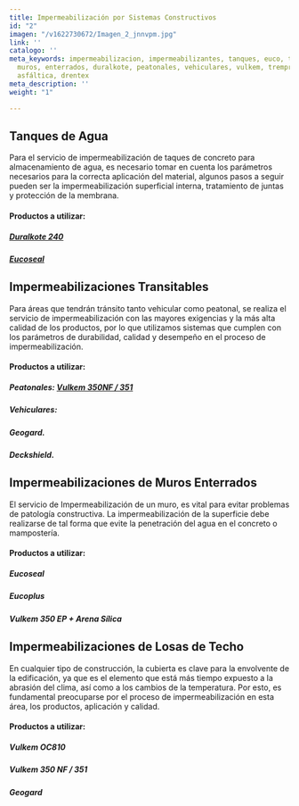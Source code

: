 ```yaml
---
title: Impermeabilización por Sistemas Constructivos
id: "2"
imagen: "/v1622730672/Imagen_2_jnnvpm.jpg"
link: ''
catalogo: ''
meta_keywords: impermeabilizacion, impermeabilizantes, tanques, euco, transitables,
  muros, enterrados, duralkote, peatonales, vehiculares, vulkem, tremproof, emulsión
  asfáltica, drentex
meta_description: ''
weight: "1"

---
```

## **Tanques de Agua**

Para el servicio de impermeabilización de taques de concreto                            para almacenamiento de agua, es necesario tomar en cuenta los parámetros necesarios para la correcta aplicación del material, algunos pasos a seguir pueden ser la impermeabilización superficial interna, tratamiento de juntas y protección de la membrana.

#### Productos a utilizar:

##### [Duralkote 240](https://www.nvtconstruccion.com/productos/recubrimientos-epoxicos/)

##### [Eucoseal](https://www.nvtconstruccion.com/productos/impermeabilizantes-cementicios/)

## **Impermeabilizaciones Transitables**

Para áreas que tendrán tránsito tanto vehicular como peatonal, se realiza el servicio de impermeabilización con las mayores exigencias y la más alta calidad de los productos, por lo que utilizamos sistemas que cumplen con los parámetros de durabilidad, calidad y desempeño en el proceso de impermeabilización.

#### Productos a utilizar:

##### Peatonales: [Vulkem 350NF / 351](https://www.nvtconstruccion.com/productos/impermeabilizantes-base-poliuretano/)

##### Vehiculares:

##### Geogard.

##### Deckshield.

## **Impermeabilizaciones de Muros Enterrados**

El servicio de Impermeabilización de un muro, es vital para evitar problemas de patología constructiva. La impermeabilización de la superficie debe realizarse de tal forma que evite la penetración del agua en el concreto o mampostería.

#### Productos a utilizar:

##### Eucoseal

##### Eucoplus

##### Vulkem 350 EP + Arena Sílica

## **Impermeabilizaciones de Losas de Techo**

En cualquier tipo de construcción, la cubierta es clave para la envolvente de la edificación, ya que es el elemento que está más tiempo expuesto a la abrasión del clima, así como a los cambios de la temperatura. Por esto, es fundamental preocuparse por el proceso de impermeabilización en esta área, los productos, aplicación y calidad.

#### Productos a utilizar:

##### Vulkem OC810

##### Vulkem 350 NF / 351

##### Geogard